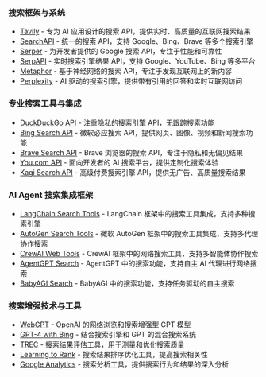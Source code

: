 ### 搜索框架与系统

* [Tavily](https://github.com/tavily-ai/tavily-python) - 专为 AI 应用设计的搜索 API，提供实时、高质量的互联网搜索结果
* [SearchAPI](https://github.com/zenserp/zenserp-python) - 统一的搜索 API，支持 Google、Bing、Brave 等多个搜索引擎
* [Serper](https://serper.dev/) - 为开发者提供的 Google 搜索 API，专注于性能和可靠性
* [SerpAPI](https://github.com/serpapi/serpapi-python) - 实时搜索引擎结果 API，支持 Google、YouTube、Bing 等多平台
* [Metaphor](https://github.com/exa-labs/exa-py) - 基于神经网络的搜索 API，专注于发现互联网上的新内容
* [Perplexity](https://www.perplexity.ai/) - AI 驱动的搜索引擎，提供带有引用的回答和实时互联网访问

### 专业搜索工具与集成

* [DuckDuckGo API](https://duckduckgo.com/) - 注重隐私的搜索引擎 API，无跟踪搜索功能
* [Bing Search API](https://www.bing.com/) - 微软必应搜索 API，提供网页、图像、视频和新闻搜索功能
* [Brave Search API](https://search.brave.com/) - Brave 浏览器的搜索 API，专注于隐私和无偏见结果
* [You.com API](https://you.com/) - 面向开发者的 AI 搜索平台，提供定制化搜索体验
* [Kagi Search API](https://kagi.com/) - 高级付费搜索引擎 API，提供无广告、高质量搜索结果

### AI Agent 搜索集成框架

* [LangChain Search Tools](https://github.com/langchain-ai/langchain) - LangChain 框架中的搜索工具集成，支持多种搜索引擎
* [AutoGen Search Tools](https://github.com/microsoft/autogen) - 微软 AutoGen 框架中的搜索工具集成，支持多代理协作搜索
* [CrewAI Web Tools](https://docs.crewai.com/concepts/tools) - CrewAI 框架中的网络搜索工具，支持多智能体协作搜索
* [AgentGPT Search](https://github.com/reworkd/agentgpt) - AgentGPT 中的搜索功能，支持自主 AI 代理进行网络搜索
* [BabyAGI Search](https://github.com/yoheinakajima/babyagi) - BabyAGI 中的搜索功能，支持任务驱动的自主搜索


### 搜索增强技术与工具

* [WebGPT](https://openai.com/index/webgpt/) - OpenAI 的网络浏览和搜索增强型 GPT 模型
* [GPT-4 with Bing](https://openai.com/index/gpt-4/) - 结合搜索引擎和 GPT 的混合搜索系统
* [TREC](https://github.com/usnistgov/trec_eval) - 搜索结果评估工具，用于测量和优化搜索质量
* [Learning to Rank](https://github.com/microsoft/LightGBM/tree/master/examples/lambdarank) - 搜索结果排序优化工具，提高搜索相关性
* [Google Analytics](https://github.com/googleapis/google-api-python-client/tree/main/samples/analytics) - 搜索分析工具，提供搜索行为和结果的深入分析